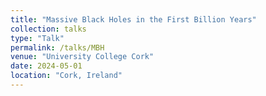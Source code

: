 ```yaml
---
title: "Massive Black Holes in the First Billion Years"
collection: talks
type: "Talk"
permalink: /talks/MBH
venue: "University College Cork"
date: 2024-05-01
location: "Cork, Ireland"
---
```


